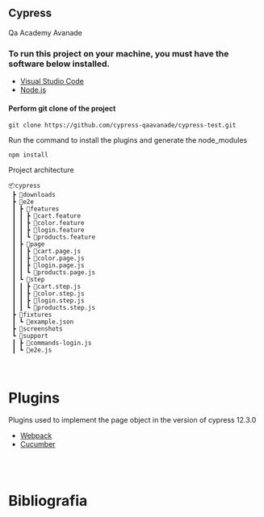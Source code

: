 ## Cypress
Qa Academy  Avanade

### To run this project on your machine, you must have the software below installed.

 - [Visual Studio Code](https://code.visualstudio.com/)
 - [Node.js](https://nodejs.org/en/download/)


#### Perform git clone of the project
```
git clone https://github.com/cypress-qaavanade/cypress-test.git
```
Run the command to install the plugins and generate the node_modules
````
npm install
````

Project architecture
````
📦cypress
 ┣ 📂downloads
 ┣ 📂e2e
 ┃ ┣ 📂features
 ┃ ┃ ┣ 📜cart.feature
 ┃ ┃ ┣ 📜color.feature
 ┃ ┃ ┣ 📜login.feature
 ┃ ┃ ┗ 📜products.feature
 ┃ ┣ 📂page
 ┃ ┃ ┣ 📜cart.page.js
 ┃ ┃ ┣ 📜color.page.js
 ┃ ┃ ┣ 📜login.page.js
 ┃ ┃ ┗ 📜products.page.js
 ┃ ┗ 📂step
 ┃ ┃ ┣ 📜cart.step.js
 ┃ ┃ ┣ 📜color.step.js
 ┃ ┃ ┣ 📜login.step.js
 ┃ ┃ ┗ 📜products.step.js
 ┣ 📂fixtures
 ┃ ┗ 📜example.json
 ┣ 📂screenshots
 ┗ 📂support 
 ┃ ┣ 📜commands-login.js
 ┃ ┗ 📜e2e.js 
 ````
<br> 

 # Plugins

Plugins used to implement the page object in the version of cypress 12.3.0
  - [Webpack](https://github.com/cypress-io/cypress/tree/master/npm/webpack-preprocessor)
   - [Cucumber](https://github.com/badeball/cypress-cucumber-preprocessor)


<br>
<br>

# Bibliografia
